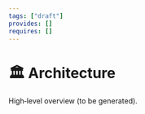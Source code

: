 ```yaml
---
tags: ["draft"]
provides: []
requires: []
---
```


# 🏛️ Architecture

High‑level overview (to be generated).